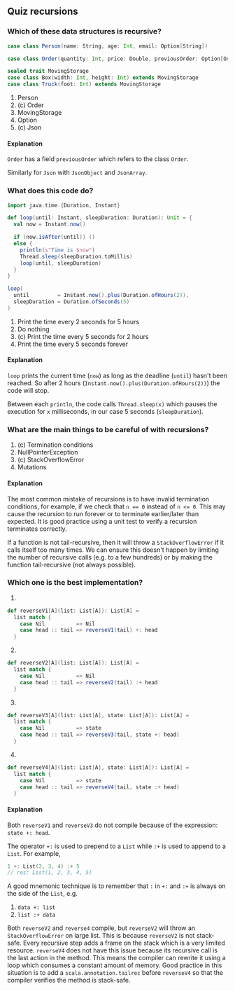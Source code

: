 ## Quiz recursions

### Which of these data structures is recursive?

```scala
case class Person(name: String, age: Int, email: Option[String])

case class Order(quantity: Int, price: Double, previousOrder: Option[Order])

sealed trait MovingStorage
case class Box(width: Int, height: Int) extends MovingStorage
case class Truck(foot: Int) extends MovingStorage
```

1. Person
1. (c) Order
1. MovingStorage
1. Option
1. (c) Json

#### Explanation

`Order` has a field `previousOrder` which refers to the class `Order`.

Similarly for `Json` with `JsonObject` and `JsonArray`.

### What does this code do?

```scala
import java.time.{Duration, Instant}

def loop(until: Instant, sleepDuration: Duration): Unit = {
  val now = Instant.now()

  if (now.isAfter(until)) ()
  else {
    println(s"Time is $now")
    Thread.sleep(sleepDuration.toMillis)
    loop(until, sleepDuration)
  }
}

loop(
  until         = Instant.now().plus(Duration.ofHours(2)),
  sleepDuration = Duration.ofSeconds(5)
)
```

1. Print the time every 2 seconds for 5 hours
1. Do nothing
1. (c) Print the time every 5 seconds for 2 hours
1. Print the time every 5 seconds forever

#### Explanation

`loop` prints the current time (`now`) as long as the deadline (`until`) hasn't been reached.
So after 2 hours (`Instant.now().plus(Duration.ofHours(2))`) the code will stop.

Between each `println`, the code calls `Thread.sleep(x)` which pauses the execution for `x` milliseconds,
in our case 5 seconds (`sleepDuration`).


### What are the main things to be careful of with recursions?

1. (c) Termination conditions
1. NullPointerException
1. (c) StackOverflowError
1. Mutations

#### Explanation

The most common mistake of recursions is to have invalid termination conditions, for example,
if we check that `n == 0` instead of `n <= 0`. This may cause the recursion to run forever or
to terminate earlier/later than expected. It is good practice using a unit test to verify a
recursion terminates correctly.

If a function is not tail-recursive, then it will throw a `StackOverflowError`
if it calls itself too many times. We can ensure this doesn't happen by limiting the number of
recursive calls (e.g. to a few hundreds) or by making the function tail-recursive (not always possible).

### Which one is the best implementation?

1.
```scala
def reverseV1[A](list: List[A]): List[A] =
  list match {
    case Nil          => Nil
    case head :: tail => reverseV1(tail) +: head
  }
```

2.
```scala
def reverseV2[A](list: List[A]): List[A] =
  list match {
    case Nil          => Nil
    case head :: tail => reverseV2(tail) :+ head
  }
```

3.
```scala
def reverseV3[A](list: List[A], state: List[A]): List[A] =
  list match {
    case Nil          => state
    case head :: tail => reverseV3(tail, state +: head)
  }
```

4.
```scala
def reverseV4[A](list: List[A], state: List[A]): List[A] =
  list match {
    case Nil          => state
    case head :: tail => reverseV4(tail, state :+ head)
  }
```

#### Explanation

Both `reverseV1` and `reverseV3` do not compile because of the expression: `state +: head`.

The operator `+:` is used to prepend to a `List` while `:+` is used  to append to a `List`. For example,

```scala
1 +: List(2, 3, 4) :+ 5
// res: List(1, 2, 3, 4, 5)
```

A good mnemonic technique is to remember that `:` in `+:` and `:+` is always on the side of the `List`, e.g.
1. `data +: list`
1. `list :+ data`

Both `reverseV2` and `reverse4` compile, but `reverseV2` will throw an `StackOverflowError` on large list. This is
because `reverseV2` is not stack-safe. Every recursive step adds a frame on the stack which is a very limited resource.
`reverseV4` does not have this issue because its recursive call is the last action in the method. This means the compiler
can rewrite it using a loop which consumes a constant amount of memory. Good practice in this situation is to add a
`scala.annotation.tailrec` before `reverseV4` so that the compiler verifies the method is stack-safe.